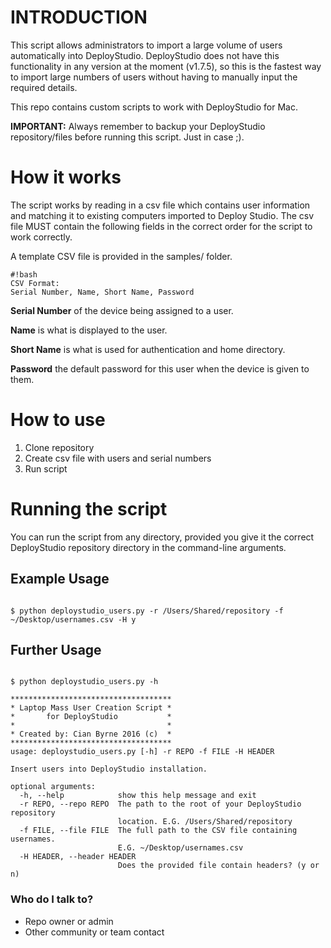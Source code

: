 # INTRODUCTION #

This script allows administrators to import a large volume of users automatically into DeployStudio.  DeployStudio does not have this functionality in any version at the moment (v1.7.5), so this is the fastest way to import large numbers of users without having to manually input the required details.

This repo contains custom scripts to work with DeployStudio for Mac.

**IMPORTANT:**  Always remember to backup your DeployStudio repository/files before running this script.  Just in case ;).


# How it works #

The script works by reading in a csv file which contains user information and matching it to existing computers imported to Deploy Studio.  The csv file MUST contain the following fields in the correct order for the script to work correctly.


A template CSV file is provided in the samples/ folder.

```
#!bash
CSV Format:
Serial Number, Name, Short Name, Password 

```

**Serial Number** of the device being assigned to a user.

**Name** is what is displayed to the user.

**Short Name** is what is used for authentication and home directory.

**Password** the default password for this user when the device is given to them.


# How to use #

1. Clone repository
2. Create csv file with users and serial numbers
3. Run script


# Running the script #

You can run the script from any directory, provided you give it the correct DeployStudio repository directory in the command-line arguments.

## Example Usage ##
```

$ python deploystudio_users.py -r /Users/Shared/repository -f ~/Desktop/usernames.csv -H y

```

## Further Usage ##

```

$ python deploystudio_users.py -h

************************************
* Laptop Mass User Creation Script *
*       for DeployStudio           *
*                                  *
* Created by: Cian Byrne 2016 (c)  *
************************************
usage: deploystudio_users.py [-h] -r REPO -f FILE -H HEADER

Insert users into DeployStudio installation.

optional arguments:
  -h, --help            show this help message and exit
  -r REPO, --repo REPO  The path to the root of your DeployStudio repository
                        location. E.G. /Users/Shared/repository
  -f FILE, --file FILE  The full path to the CSV file containing usernames.
                        E.G. ~/Desktop/usernames.csv
  -H HEADER, --header HEADER
                        Does the provided file contain headers? (y or n)

```



### Who do I talk to? ###

* Repo owner or admin
* Other community or team contact

